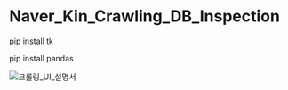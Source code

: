 # Naver_Kin_Crawling_DB_Inspection

pip install tk

pip install pandas

![크롤링_UI_설명서](https://user-images.githubusercontent.com/67401080/214758640-4fe90efc-fc60-4e56-b98f-f770d5ac6134.PNG)
